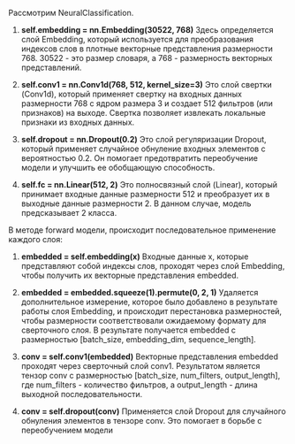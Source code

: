 Рассмотрим NeuralClassification.

1) **self.embedding = nn.Embedding(30522, 768)**
   Здесь определяется слой Embedding, который используется для преобразования индексов слов в плотные векторные 
   представления размерности 768. 30522 - это размер словаря, а 768 - размерность векторных представлений.

2) **self.conv1 = nn.Conv1d(768, 512, kernel_size=3)**
   Это слой свертки (Conv1d), который применяет свертку на входных данных размерности 768 с ядром размера 3 
   и создает 512 фильтров (или признаков) на выходе. Свертка позволяет извлекать локальные признаки из входных данных.

3) **self.dropout = nn.Dropout(0.2)**
   Это слой регуляризации Dropout, который применяет случайное обнуление 
   входных элементов с вероятностью 0.2. Он помогает предотвратить переобучение модели 
   и улучшить ее обобщающую способность.

4) **self.fc = nn.Linear(512, 2)**
   Это полносвязный слой (Linear), который принимает входные данные размерности 512 
   и преобразует их в выходные данные размерности 2. В данном случае, модель предсказывает 2 класса.

В методе forward модели, происходит последовательное применение каждого слоя:

1) **embedded = self.embedding(x)** 
   Входные данные x, которые представляют собой индексы слов, проходят через слой Embedding, 
   чтобы получить их векторные представления embedded.

2) **embedded = embedded.squeeze(1).permute(0, 2, 1)**
   Удаляется дополнительное измерение, которое было добавлено в результате работы слоя Embedding, 
   и происходит перестановка размерностей, чтобы размерности соответствовали ожидаемому 
   формату для сверточного слоя. В результате получается 
   embedded с размерностью [batch_size, embedding_dim, sequence_length].

3) **conv = self.conv1(embedded)**
   Векторные представления embedded проходят через сверточный слой conv1. 
   Результатом является тензор conv с 
   размерностью [batch_size, num_filters, output_length], 
   где num_filters - количество фильтров, а output_length - длина выходной последовательности.

4) **conv = self.dropout(conv)** 
   Применяется слой Dropout для случайного обнуления элементов в тензоре conv. 
   Это помогает в борьбе с переобучением модели